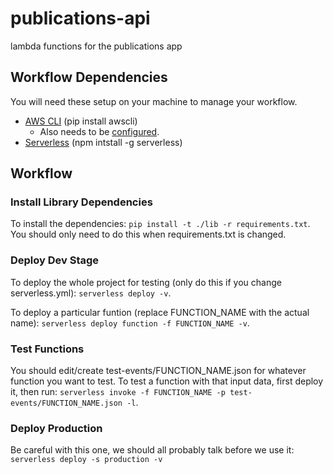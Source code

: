 # publications-api
lambda functions for the publications app

## Workflow Dependencies

You will need these setup on your machine to manage your workflow.

- [AWS CLI](https://aws.amazon.com/cli/) (pip install awscli)
  - Also needs to be [configured](http://docs.aws.amazon.com/cli/latest/userguide/cli-chap-getting-set-up.html).
- [Serverless](https://serverless.com/) (npm intstall -g serverless)

## Workflow

### Install Library Dependencies
To install the dependencies:
`pip install -t ./lib -r requirements.txt`.
You should only need to do this when requirements.txt is changed.

### Deploy Dev Stage
To deploy the whole project for testing (only do this if you change serverless.yml):
`serverless deploy -v`.

To deploy a particular funtion (replace FUNCTION_NAME with the actual name):
`serverless deploy function -f FUNCTION_NAME -v`.

### Test Functions
You should edit/create test-events/FUNCTION_NAME.json for whatever function you want to test.
To test a function with that input data, first deploy it, then run:
`serverless invoke -f FUNCTION_NAME -p test-events/FUNCTION_NAME.json -l`.

### Deploy Production
Be careful with this one, we should all probably talk before we use it:
`serverless deploy -s production -v`
